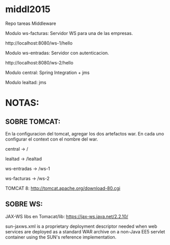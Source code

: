 # middl2015
Repo tareas Middleware

Modulo ws-facturas: Servidor WS para una de las empresas.

http://localhost:8080/ws-1/hello

Modulo ws-entradas: Servidor con autenticacion.

http://localhost:8080/ws-2/hello

Modulo central: Spring Integration + jms

Modulo lealtad: jms


# NOTAS:

## SOBRE TOMCAT:

En la configuracion del tomcat, agregar los dos artefactos war. En cada uno configurar el context con el nombre del war.

central -> /

lealtad -> /lealtad

ws-entradas -> /ws-1

ws-facturas -> /ws-2

TOMCAT 8: http://tomcat.apache.org/download-80.cgi

## SOBRE WS:

JAX-WS libs en Tomacat/lib: https://jax-ws.java.net/2.2.10/

sun-jaxws.xml is a proprietary deployment descriptor needed when web services are deployed as a standard WAR archive on a non-Java EE5 servlet container using the SUN's reference implementation.
